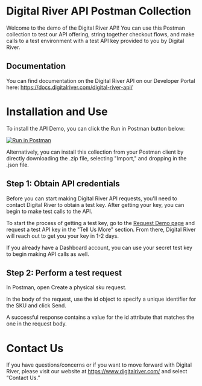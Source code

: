 # Digital River API Postman Collection
Welcome to the demo of the Digital River API!  You can use this Postman collection to test our API offering, string together checkout flows, and make calls to a test environment with a test API key provided to you by Digital River. 
## Documentation
You can find documentation on the Digital River API on our Developer Portal here: https://docs.digitalriver.com/digital-river-api/
# Installation and Use
To install the API Demo, you can click the Run in Postman button below:

[![Run in Postman](https://run.pstmn.io/button.svg)](https://app.getpostman.com/run-collection/c9d17e796855a15cac83)

Alternatively, you can install this collection from your Postman client by directly downloading the .zip file, selecting "Import," and dropping in the .json file. 

## Step 1: Obtain API credentials
Before you can start making Digital River API requests, you'll need to contact Digital River to obtain a test key. After getting your key, you can begin to make test calls to the API. 

To start the process of getting a test key, go to the [Request Demo page](https://www.digitalriver.com/request-demo/) and request a test API key in the "Tell Us More" section. From there, Digital River will reach out to get you your key in 1-2 days. 

If you already have a Dashboard account, you can use your secret test key to begin making API calls as well. 

## Step 2: Perform a test request
In Postman, open Create a physical sku request.

In the body of the request, use the id object to specify a unique identifier for the SKU and click Send. 

A successful response contains a value for the id attribute that matches the one in the request body.

# Contact Us
If you have questions/concerns or if you want to move forward with Digital River, please visit our website at https://www.digitalriver.com/ and select “Contact Us.”
